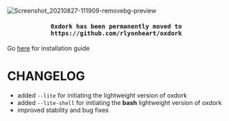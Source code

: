 ![Screenshot_20210827-111909-removebg-preview](https://user-images.githubusercontent.com/74001397/131107876-db415339-0c1d-4876-8665-fe9b76c4518c.png)

<h4 align="center"><samp> 0xdork has been permanently moved to https://github.com/rlyonheart/oxdork </samp></h4>

Go [here](https://github.com/rlyonheart/oxdork) for installation guide

# CHANGELOG
* added <code>--lite</code> for initiating the lightweight version of oxdork
* added <code>--lite-shell</code> for initiating the **bash** lightweight version of oxdork
* improved stability and bug fixes
